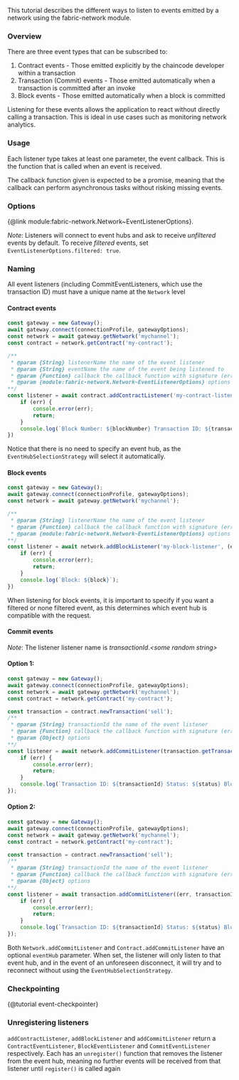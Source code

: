 This tutorial describes the different ways to listen to events emitted by a network using the fabric-network module.

### Overview

There are three event types that can be subscribed to:
1. Contract events - Those emitted explicitly by the chaincode developer within a transaction
2. Transaction (Commit) events - Those emitted automatically when a transaction is committed after an invoke
3. Block events - Those emitted automatically when a block is committed

Listening for these events allows the application to react without directly calling a transaction. This is ideal in use cases such as monitoring network analytics.

### Usage

Each listener type takes at least one parameter, the event callback. This is the function that is called when an event is received.

The callback function given is expected to be a promise, meaning that the callback can perform asynchronous tasks without risking missing events.

### Options
{@link module:fabric-network.Network~EventListenerOptions}.

*Note*: Listeners will connect to event hubs and ask to receive _unfiltered_ events by default. To receive _filtered_ events, set `EventListenerOptions.filtered: true`.

### Naming

All event listeners (including CommitEventListeners, which use the transaction ID) must have a unique name at the `Network` level

#### Contract events

```javascript
const gateway = new Gateway();
await gateway.connect(connectionProfile, gatewayOptions);
const network = await gateway.getNetwork('mychannel');
const contract = network.getContract('my-contract');

/**
 * @param {String} listenerName the name of the event listener
 * @param {String} eventName the name of the event being listened to
 * @param {Function} callback the callback function with signature (error, event, blockNumber, transactionId, status)
 * @param {module:fabric-network.Network~EventListenerOptions} options
**/
const listener = await contract.addContractListener('my-contract-listener', 'sale', (err, event, blockNumber, transactionId, status) => {
	if (err) {
		console.error(err);
		return;
	}
	console.log(`Block Number: ${blockNumber} Transaction ID: ${transactionId} Status: ${status}`);
})
```
Notice that there is no need to specify an event hub, as the `EventHubSelectionStrategy` will select it automatically.

#### Block events

```javascript
const gateway = new Gateway();
await gateway.connect(connectionProfile, gatewayOptions);
const network = await gateway.getNetwork('mychannel');

/**
 * @param {String} listenerName the name of the event listener
 * @param {Function} callback the callback function with signature (error, blockNumber, transactionId, status)
 * @param {module:fabric-network.Network~EventListenerOptions} options
**/
const listener = await network.addBlockListener('my-block-listener', (error, block) => {
	if (err) {
		console.error(err);
		return;
	}
	console.log(`Block: ${block}`);
})
```
When listening for block events, it is important to specify if you want a filtered or none filtered event, as this determines which event hub is compatible with the request. 

#### Commit events

*Note*: The listener listener name is _transactionId_._\<some random string\>_

#### Option 1:
```javascript
const gateway = new Gateway();
await gateway.connect(connectionProfile, gatewayOptions);
const network = await gateway.getNetwork('mychannel');
const contract = network.getContract('my-contract');

const transaction = contract.newTransaction('sell');
/**
 * @param {String} transactionId the name of the event listener
 * @param {Function} callback the callback function with signature (error, transactionId, status, blockNumber)
 * @param {Object} options
**/
const listener = await network.addCommitListener(transaction.getTransactionID().getTransactionID(), (err, transactionId, status, blockNumber) => {
	if (err) {
		console.error(err);
		return;
	}
	console.log(`Transaction ID: ${transactionId} Status: ${status} Block number: ${blockNumber}`);
}); 
```

#### Option 2:
```javascript
const gateway = new Gateway();
await gateway.connect(connectionProfile, gatewayOptions);
const network = await gateway.getNetwork('mychannel');
const contract = network.getContract('my-contract');

const transaction = contract.newTransaction('sell');
/**
 * @param {String} transactionId the name of the event listener
 * @param {Function} callback the callback function with signature (error, transactionId, status, blockNumber)
 * @param {Object} options
**/
const listener = await transaction.addCommitListener((err, transactionId, status, blockNumber) => {
	if (err) {
		console.error(err);
		return;
	}
	console.log(`Transaction ID: ${transactionId} Status: ${status} Block number: ${blockNumber}`);
}); 
```

Both `Network.addCommitListener` and `Contract.addCommitListener` have an optional `eventHub` parameter. When set, the listener will only listen to that event hub, and in the event of an unforeseen disconnect, it will try and to reconnect without using the `EventHubSelectionStrategy`.

### Checkpointing
{@tutorial event-checkpointer}

### Unregistering listeners

`addContractListener`, `addBlockListener` and `addCommitListener` return a `ContractEventListener`, `BlockEventListener` and `CommitEventListener` respectively. Each has an `unregister()` function that removes the listener from the event hub, meaning no further events will be received from that listener until `register()` is called again 
